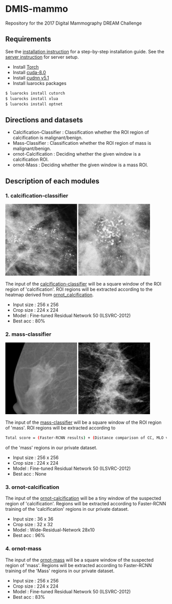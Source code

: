 DMIS-mammo
==================================================================================================
Repository for the 2017 Digital Mammography DREAM Challenge

## Requirements
See the [installation instruction](INSTALL.md) for a step-by-step installation guide.
See the [server instruction](SERVER.md) for server setup.
- Install [Torch](http://torch.ch/docs/getting-started.html)
- Install [cuda-8.0](https://developer.nvidia.com/cuda-downloads)
- Install [cudnn v5.1](https://developer.nvidia.com/cudnn)
- Install luarocks packages
```bash
$ luarocks install cutorch
$ luarocks install xlua
$ luarocks install optnet
```

## Directions and datasets
- Calcification-Classifier	: Classification whether the ROI region of calcification is malignant/benign.
- Mass-Classifier		: Classification whether the ROI region of mass is malignant/benign.
- ornot-Calcification		: Deciding whether the given window is a calcification ROI.
- ornot-Mass			: Deciding whether the given window is a mass ROI.

## Description of each modules

### 1. calcification-classifier

![alt_tag](image_readme/cal_0.png)
![alt_tag](image_readme/cal_1.png)

The input of the [calcification-classifier](./calcification-classifier/) will be a square window of the ROI region of 'calcification'.
ROI regions will be extracted according to the heatmap derived from [ornot_calcification](./ornot_calcification).

- Input size : 256 x 256
- Crop size  : 224 x 224
- Model      : Fine-tuned Residual Network 50 (ILSVRC-2012)
- Best acc   : 80%

### 2. mass-classifier

![alt_tag](image_readme/mass_0.png)
![alt_tag](image_readme/mass_1.png)

The input of the [mass-classifier](./mass-classifier/) will be a square window of the ROI region of 'mass'.
ROI regions will be extracted according to
```bash
Total score = (Faster-RCNN results) + (Distance comparison of CC, MLO views) + ([ornot-Mass](./ornot-Mass/) results)
```
of the 'mass' regions in our private dataset.

- Input size : 256 x 256
- Crop size  : 224 x 224
- Model      : Fine-tuned Residual Network 50 (ILSVRC-2012)
- Best acc   : None

### 3. ornot-calcification

The input of the [ornot-calcification](./ornot-calcification/) will be a tiny window of the suspected region of 'calcification'.
Regions will be extracted according to Faster-RCNN training of the 'calcification' regions in our private dataset.

- Input size : 36 x 36
- Crop size  : 32 x 32
- Model      : Wide-Residual-Network 28x10
- Best acc   : 96%

### 4. ornot-mass

The input of the [ornot-mass](./ornot-mass/) will be a square window of the suspected region of 'mass'.
Regions will be extracted according to Faster-RCNN training of the 'Mass' regions in our private dataset.

- Input size : 256 x 256
- Crop size  : 224 x 224
- Model      : Fine-tuned Residual Network 50 (ILSVRC-2012)
- Best acc   : 83%
